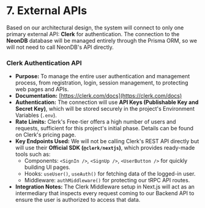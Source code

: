 # 7\. External APIs

Based on our architectural design, the system will connect to only one primary external API: **Clerk** for authentication. The connection to the **NeonDB** database will be managed entirely through the Prisma ORM, so we will not need to call NeonDB's API directly.

### Clerk Authentication API

  * **Purpose:** To manage the entire user authentication and management process, from registration, login, session management, to protecting web pages and APIs.
  * **Documentation:** [https://clerk.com/docs](https://clerk.com/docs)
  * **Authentication:** The connection will use **API Keys (Publishable Key and Secret Key)**, which will be stored securely in the project's Environment Variables (`.env`).
  * **Rate Limits:** Clerk's Free-tier offers a high number of users and requests, sufficient for this project's initial phase. Details can be found on Clerk's pricing page.
  * **Key Endpoints Used:** We will not be calling Clerk's REST API directly but will use their **Official SDK (`@clerk/nextjs`)**, which provides ready-made tools such as:
      * Components: `<SignIn />`, `<SignUp />`, `<UserButton />` for quickly building UI pages.
      * Hooks: `useUser()`, `useAuth()` for fetching data of the logged-in user.
      * Middleware: `authMiddleware()` for protecting our tRPC API routes.
  * **Integration Notes:** The Clerk Middleware setup in Next.js will act as an intermediary that inspects every request coming to our Backend API to ensure the user is authorized to access that data.
